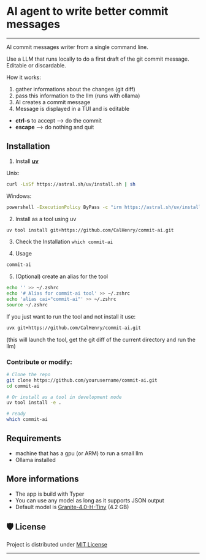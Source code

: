 # AI agent to write better commit messages
----

AI commit messages writer from a single command line.

Use a LLM that runs locally to do a first draft of the git commit message. Editable or discardable.

How it works:
1. gather informations about the changes (git diff)
2. pass this information to the llm (runs with ollama)
3. AI creates a commit message
4. Message is displayed in a TUI and is editable
  - **ctrl-s** to accept --> do the commit
  - **escape** --> do nothing and quit

## Installation

1. Install [**uv**](https://docs.astral.sh/uv/)

Unix:
```sh
curl -LsSf https://astral.sh/uv/install.sh | sh
```
Windows:
```sh
powershell -ExecutionPolicy ByPass -c "irm https://astral.sh/uv/install.ps1 | iex"
```

2. Install as a tool using uv
```sh
uv tool install git+https://github.com/CalHenry/commit-ai.git
```

3. Check the Installation
```which commit-ai```

4. Usage
```sh
commit-ai
```

5. (Optional) create an alias for the tool
```sh
echo '' >> ~/.zshrc
echo '# Alias for commit-ai tool' >> ~/.zshrc
echo 'alias cai="commit-ai"' >> ~/.zshrc
source ~/.zshrc
```

If you just want to run the tool and not install it use:
```sh
uvx git+https://github.com/CalHenry/commit-ai.git
```
(this will launch the tool, get the git diff of the current directory and run the llm)

### Contribute or modify:
```sh
# Clone the repo
git clone https://github.com/yourusername/commit-ai.git
cd commit-ai

# Or install as a tool in development mode
uv tool install -e .

# ready
which commit-ai
```

## Requirements
- machine that has a gpu (or ARM) to run a small llm
- Ollama installed

## More informations

- The app is build with Typer
- You can use any model as long as it supports JSON output
- Default model is [Granite-4.0-H-Tiny](https://huggingface.co/ibm-granite/granite-4.0-h-tiny) (4.2 GB)

## 🛡️ License <a name="license"></a>
Project is distributed under [MIT License](https://github.com/CalHenry/commit-ai/blob/main/LICENSE)

--------------------------------------------------------
